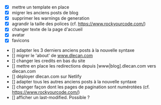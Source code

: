 - [x] mettre un template en place
- [x] migrer les anciens posts de blog
- [x] supprimer les warnings de generation
- [x] agrandir la taille des polices (cf. https://www.rockyourcode.com/)
- [x] changer texte de la page d'accueil
- [x] avatar
- [x] favicons
- [] adapter les 3 derniers anciens posts à la nouvelle syntaxe
- [] migrer le 'about' de www.dlecan.com
- [] changer les credits en bas du site
- [] mettre en place les redirections depuis [www|blog].dlecan.com vers dlecan.com
- [] déployer dlecan.com sur Netlify
- [] adapter tous les autres anciens posts à la nouvelle syntaxe
- [] changer façon dont les pages de pagination sont numérotées (cf. https://www.rockyourcode.com/)
- [] afficher un last-modified. Possible ?
